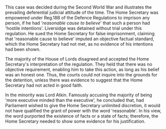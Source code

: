 This case was decided during the Second World War and illustrates the prevailing deferential judicial attitude of the time. The Home Secretary was empowered under Reg.18B of the Defence Regulations to imprison any person, if he had _'reasonable cause to believe_' that such a person had 'hostile intentions'. Liversidge was detained without trial under this regulation. He sued the Home Secretary for false imprisonment, claiming that 'reasonable cause to believe' imputed an objective factual standard, which the Home Secretary had not met, as no evidence of his intentions had been shown.

The majority of the House of Lords disagreed and accepted the Home Secretary's interpretation of the regulation. They held that there was no objective requirement, enabling him to take this action, as long as his belief was an honest one. Thus, the courts could not inquire into the grounds for the detention, unless there was evidence to suggest that the Home Secretary had not acted in good faith.

In the minority was Lord Atkin. Famously accusing the majority of being 'more executive minded than the executive', he concluded that, had Parliament wished to give the Home Secretary unlimited discretion, it would not have qualified the grant of power with the word 'reasonable'. In his view, the word purported the existence of facts or a state of facts; therefore, the Home Secretary needed to show some evidence for his justification.